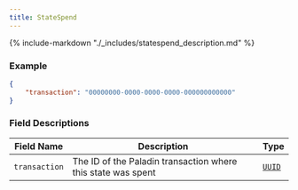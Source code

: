 ```yaml
---
title: StateSpend
---
```

{% include-markdown "./_includes/statespend_description.md" %}

### Example

```json
{
    "transaction": "00000000-0000-0000-0000-000000000000"
}
```

### Field Descriptions

| Field Name | Description | Type |
|------------|-------------|------|
| `transaction` | The ID of the Paladin transaction where this state was spent | [`UUID`](simpletypes.md#uuid) |

